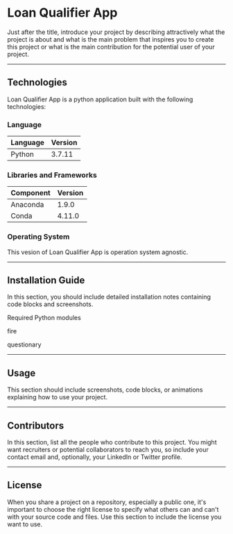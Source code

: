 # Loan Qualifier App

Just after the title, introduce your project by describing attractively what the project is about and what is the main problem that inspires you to create this project or what is the main contribution for the potential user of your project.

---

## Technologies

Loan Qualifier App is a python application built with the following technologies:

### Language

| Language      | Version       |
| ------------- |---------------|
| Python        | 3.7.11        |
### Libraries and Frameworks

| Component      | Version       |
| ------------- |---------------|
| Anaconda        | 1.9.0        |
| Conda        | 4.11.0       |

### Operating System

This vesion of Loan Qualifier App is operation system agnostic.

---

## Installation Guide

In this section, you should include detailed installation notes containing code blocks and screenshots.

Required Python modules

fire

questionary

---

## Usage

This section should include screenshots, code blocks, or animations explaining how to use your project.

---

## Contributors

In this section, list all the people who contribute to this project. You might want recruiters or potential collaborators to reach you, so include your contact email and, optionally, your LinkedIn or Twitter profile.

---

## License

When you share a project on a repository, especially a public one, it's important to choose the right license to specify what others can and can't with your source code and files. Use this section to include the license you want to use.
